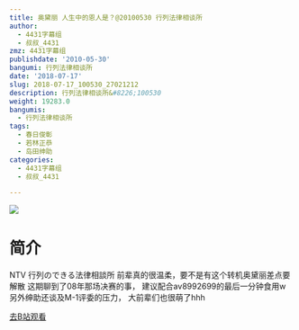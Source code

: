 ```yaml
---
title: 奥黛丽 人生中的恩人是？@20100530 行列法律相谈所
author:
  - 4431字幕组
  - 叔叔_4431
zmz: 4431字幕组
publishdate: '2010-05-30'
bangumi: 行列法律相谈所
date: '2018-07-17'
slug: 2018-07-17_100530_27021212
description: 行列法律相谈所&#8226;100530
weight: 19283.0
bangumis:
  - 行列法律相谈所
tags:
  - 春日俊彰
  - 若林正恭
  - 岛田绅助
categories:
  - 4431字幕组
  - 叔叔_4431

---
```

![](https://i.imgur.com/UbSJ4Xl.jpg)
# 简介  
NTV 行列のできる法律相談所
前辈真的很温柔，要不是有这个转机奥黛丽差点要解散
这期聊到了08年那场决赛的事，
建议配合av8992699的最后一分钟食用w
另外绅助还谈及M-1评委的压力，
大前辈们也很萌了hhh  

[去B站观看](https://www.bilibili.com/video/av27021212/)
 
